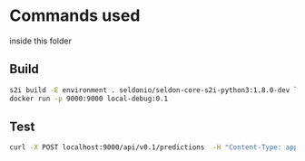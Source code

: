 # Commands used

inside this folder

## Build
```bash
s2i build -E environment . seldonio/seldon-core-s2i-python3:1.8.0-dev local-debug:0.1
docker run -p 9000:9000 local-debug:0.1
```


## Test
```bash
curl -X POST localhost:9000/api/v0.1/predictions  -H "Content-Type: application/json" -d '{"jsonData":{"board_state":[[-1,1,-1,-1,-1],[1,2,-1,-1,-1],[-1,2,1,-1,-1],[-1,-1,-1,1,-1],[-1,-1,-1,-1,-1]],"ship_types":[{"type":"Destroyer","cells":[[1,1],[2,1]]}]}}'
```
